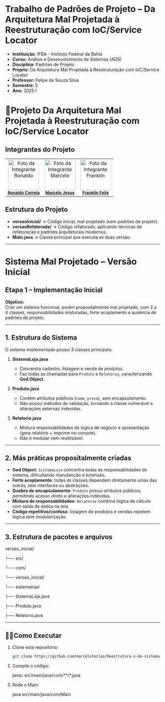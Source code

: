 # Trabalho de Padrões de Projeto – Da Arquitetura Mal Projetada à Reestruturação com IoC/Service Locator
- **Instituição:** IFBA - Instituto Federal da Bahia
- **Curso:** Análise e Desenvolvimento de Sistemas (ADS)
- **Disciplina:** Padrões de Projeto 
- **Projeto:** Da Arquitetura Mal Projetada à Reestruturação com IoC/Service Locator
- **Professor:** Felipe de Souza Silva
- **Semestre:** 5
- **Ano:** 2025.1

# 📌Projeto Da Arquitetura Mal Projetada à Reestruturação com IoC/Service Locator

## Integrantes do Projeto

<table>
  <tr>
        <td align="center">
      <img src="https://avatars.githubusercontent.com/u/129338943?v=4" width="100px;" alt="Foto da Integrante Ronaldo"/><br />
      <sub><b><a href="https://github.com/Ronaldo-Correia">Ronaldo Correia</a></b></sub>
    </td>
    <td align="center">
      <img src="https://avatars.githubusercontent.com/u/114780494?v=4" width="100px;" alt="Foto da Integrante Marcelo"/><br />
      <sub><b><a href="https://github.com/marceloteclas">Marcelo Jesus</a></b></sub>
    </td>
    <td align="center">
      <img src="https://avatars.githubusercontent.com/u/129909472?v=4" width="100px;" alt="Foto da Integrante Franklin"/><br />
      <sub><b><a href="https://github.com/FranklinFelixADS">Franklin Felix</a></b></sub>
    </td>

  </tr>
</table>

## Estrutura do Projeto
- **versaoInicial/** → Código inicial, mal projetado (sem padrões de projeto).
- **versaoRefatorada/** → Código refatorado, aplicando técnicas de refatoração e padrões arquiteturais modernos.
- **Main.java** → Classe principal que executa as duas versão.

---

# Sistema Mal Projetado – Versão Inicial

## Etapa 1 – Implementação Inicial

**Objetivo:**  
Criar um sistema funcional, porém propositalmente mal projetado, com 2 a 4 classes, responsabilidades misturadas, forte acoplamento e ausência de padrões de projeto.

---

## 1. Estrutura do Sistema

O sistema implementado possui 3 classes principais:

1. **SistemaLoja.java**  
   - Concentra cadastro, listagem e venda de produtos.  
   - Faz todas as chamadas para `Produto` e `Relatorio`, caracterizando **God Object**.  

2. **Produto.java**  
   - Contém atributos públicos (`nome`, `preco`), sem encapsulamento.  
   - Não possui métodos de validação, tornando a classe vulnerável a alterações externas indevidas.  

3. **Relatorio.java**  
   - Mistura responsabilidades de lógica de negócio e apresentação (gera relatório + imprime no console).  
   - Não é modular nem reutilizável.

---

## 2. Más práticas propositalmente criadas

- **God Object**: `SistemaLoja` concentra todas as responsabilidades do sistema, dificultando manutenção e extensão.  
- **Forte acoplamento**: todas as classes dependem diretamente umas das outras, sem interfaces ou abstrações.  
- **Quebra de encapsulamento**: `Produto` possui atributos públicos, permitindo acesso direto e alterações indevidas.  
- **Mistura de responsabilidades**: `Relatorio` combina lógica de cálculo com saída de dados na tela.  
- **Código repetitivo/confuso**: listagem de produtos e vendas repetem lógica sem modularização.  

---

## 3. Estrutura de pacotes e arquivos

versao_inicial/

└── src/

└── com/

└── versao_inicial/

└── sistemaloja/

├── SistemaLoja.java

├── Produto.java

├── Relatorio.java

---

## 👨‍💻Como Executar
1. Clone este repositório:
   ```bash
   git clone https://github.com/marceloteclas/Reestrutura-o-de-sistema-mal-projetado-com-Ioc-Service-Locator.git 
   ```
2. Compile o código:
   
   javac src/main/java/com/**/*.java
 
4. Rode o Main:
   
   java src/main/java/com/Main
